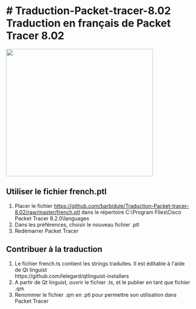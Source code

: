 <h1># Traduction-Packet-tracer-8.02<br />
Traduction en fran&ccedil;ais de Packet Tracer 8.02</h1>

<p><img src="https://capture.dropbox.com/1z95aP22lVI7BsY1" style="height:347px; width:400px" /></p>

<h2>Utiliser le fichier french.ptl</h2>

<ol>
	<li>Placer le fichier <a href="https://github.com/barbidule/Traduction-Packet-tracer-8.02/raw/master/french.ptl">https://github.com/barbidule/Traduction-Packet-tracer-8.02/raw/master/french.ptl</a>&nbsp;dans le r&eacute;pertoire C:\Program Files\Cisco Packet Tracer 8.2.0\languages</li>
	<li>Dans les pr&eacute;f&eacute;rences, choisir le nouveau fichier .ptl</li>
	<li>Red&eacute;marrer Packet Tracer</li>
</ol>

<h2>Contribuer &agrave; la traduction</h2>

<ol>
	<li>Le fichier french.ts contient les strings traduites. Il est &eacute;ditable &agrave; l&#39;aide de Qt linguist<br />
	https://github.com/lelegard/qtlinguist-installers</li>
	<li>A partir de Qt linguist, ouvrir le fichier .ts, et le publier en tant que fichier .qm</li>
	<li>Renommer le fichier .qm en .ptl pour permettre son utilisation dans Packet Tracer</li>
</ol>

<ol>
</ol>
